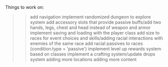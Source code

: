 Things to work on:
>>add navigation
implement randomized dungeon to explore system
add accessory slots that provide passive buffs/add two hands, legs, chest and head instead of weapon and armor
implement saving and loading with the player class
add size to races for event choices and skills/adding racial interactions with enemies of the same race
add racial passives to races (condition.type = 'passive')
implement level up rewards system based on classes
implement a crafting system/update drops system
adding more locations
adding more content